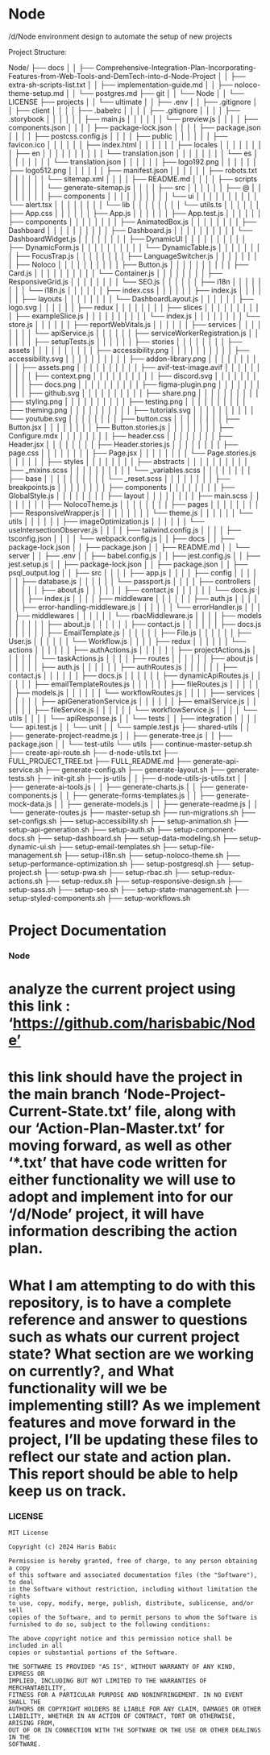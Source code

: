 # Node
/d/Node environment design to automate the setup of new projects

Project Structure:

Node/
├── docs
│   │   ├── Comprehensive-Integration-Plan-Incorporating-Features-from-Web-Tools-and-DemTech-into-d-Node-Project
│   │   ├── extra-sh-scripts-list.txt
│   │   ├── implementation-guide.md
│   │   ├── noloco-theme-setup.md
│   │   └── postgres.md
├── git
│   │   └── Node
│       │       └── LICENSE
├── projects
│   │   └── ultimate
│       │       ├── .env
│       │       ├── .gitignore
│       │       ├── client
│       │   │       │   ├── .babelrc
│       │   │       │   ├── .gitignore
│       │   │       │   ├── .storybook
│       │   │   │       │   │   ├── main.js
│       │   │   │       │   │   └── preview.js
│       │   │       │   ├── components.json
│       │   │       │   ├── package-lock.json
│       │   │       │   ├── package.json
│       │   │       │   ├── postcss.config.js
│       │   │       │   ├── public
│       │   │   │       │   │   ├── favicon.ico
│       │   │   │       │   │   ├── index.html
│       │   │   │       │   │   ├── locales
│       │   │   │   │       │   │   │   ├── en
│       │   │   │   │   │       │   │   │   │   └── translation.json
│       │   │   │   │       │   │   │   └── es
│       │   │   │       │       │   │   │       └── translation.json
│       │   │   │       │   │   ├── logo192.png
│       │   │   │       │   │   ├── logo512.png
│       │   │   │       │   │   ├── manifest.json
│       │   │   │       │   │   ├── robots.txt
│       │   │   │       │   │   └── sitemap.xml
│       │   │       │   ├── README.md
│       │   │       │   ├── scripts
│       │   │   │       │   │   └── generate-sitemap.js
│       │   │       │   ├── src
│       │   │   │       │   │   ├── @
│       │   │   │   │       │   │   │   ├── components
│       │   │   │   │   │       │   │   │   │   └── ui
│       │   │   │   │       │       │   │   │   │       └── alert.tsx
│       │   │   │   │       │   │   │   └── lib
│       │   │   │       │       │   │   │       └── utils.ts
│       │   │   │       │   │   ├── App.css
│       │   │   │       │   │   ├── App.js
│       │   │   │       │   │   ├── App.test.js
│       │   │   │       │   │   ├── components
│       │   │   │   │       │   │   │   ├── AnimatedBox.js
│       │   │   │   │       │   │   │   ├── Dashboard
│       │   │   │   │   │       │   │   │   │   ├── Dashboard.js
│       │   │   │   │   │       │   │   │   │   └── DashboardWidget.js
│       │   │   │   │       │   │   │   ├── DynamicUI
│       │   │   │   │   │       │   │   │   │   ├── DynamicForm.js
│       │   │   │   │   │       │   │   │   │   └── DynamicTable.js
│       │   │   │   │       │   │   │   ├── FocusTrap.js
│       │   │   │   │       │   │   │   ├── LanguageSwitcher.js
│       │   │   │   │       │   │   │   ├── Noloco
│       │   │   │   │   │       │   │   │   │   ├── Button.js
│       │   │   │   │   │       │   │   │   │   ├── Card.js
│       │   │   │   │   │       │   │   │   │   └── Container.js
│       │   │   │   │       │   │   │   ├── ResponsiveGrid.js
│       │   │   │   │       │   │   │   └── SEO.js
│       │   │   │       │   │   ├── i18n
│       │   │   │   │       │   │   │   └── i18n.js
│       │   │   │       │   │   ├── index.css
│       │   │   │       │   │   ├── index.js
│       │   │   │       │   │   ├── layouts
│       │   │   │   │       │   │   │   └── DashboardLayout.js
│       │   │   │       │   │   ├── logo.svg
│       │   │   │       │   │   ├── redux
│       │   │   │   │       │   │   │   ├── slices
│       │   │   │   │   │       │   │   │   │   ├── exampleSlice.js
│       │   │   │   │   │       │   │   │   │   └── index.js
│       │   │   │   │       │   │   │   └── store.js
│       │   │   │       │   │   ├── reportWebVitals.js
│       │   │   │       │   │   ├── services
│       │   │   │   │       │   │   │   └── apiService.js
│       │   │   │       │   │   ├── serviceWorkerRegistration.js
│       │   │   │       │   │   ├── setupTests.js
│       │   │   │       │   │   ├── stories
│       │   │   │   │       │   │   │   ├── assets
│       │   │   │   │   │       │   │   │   │   ├── accessibility.png
│       │   │   │   │   │       │   │   │   │   ├── accessibility.svg
│       │   │   │   │   │       │   │   │   │   ├── addon-library.png
│       │   │   │   │   │       │   │   │   │   ├── assets.png
│       │   │   │   │   │       │   │   │   │   ├── avif-test-image.avif
│       │   │   │   │   │       │   │   │   │   ├── context.png
│       │   │   │   │   │       │   │   │   │   ├── discord.svg
│       │   │   │   │   │       │   │   │   │   ├── docs.png
│       │   │   │   │   │       │   │   │   │   ├── figma-plugin.png
│       │   │   │   │   │       │   │   │   │   ├── github.svg
│       │   │   │   │   │       │   │   │   │   ├── share.png
│       │   │   │   │   │       │   │   │   │   ├── styling.png
│       │   │   │   │   │       │   │   │   │   ├── testing.png
│       │   │   │   │   │       │   │   │   │   ├── theming.png
│       │   │   │   │   │       │   │   │   │   ├── tutorials.svg
│       │   │   │   │   │       │   │   │   │   └── youtube.svg
│       │   │   │   │       │   │   │   ├── button.css
│       │   │   │   │       │   │   │   ├── Button.jsx
│       │   │   │   │       │   │   │   ├── Button.stories.js
│       │   │   │   │       │   │   │   ├── Configure.mdx
│       │   │   │   │       │   │   │   ├── header.css
│       │   │   │   │       │   │   │   ├── Header.jsx
│       │   │   │   │       │   │   │   ├── Header.stories.js
│       │   │   │   │       │   │   │   ├── page.css
│       │   │   │   │       │   │   │   ├── Page.jsx
│       │   │   │   │       │   │   │   └── Page.stories.js
│       │   │   │       │   │   ├── styles
│       │   │   │   │       │   │   │   ├── abstracts
│       │   │   │   │   │       │   │   │   │   ├── _mixins.scss
│       │   │   │   │   │       │   │   │   │   └── _variables.scss
│       │   │   │   │       │   │   │   ├── base
│       │   │   │   │   │       │   │   │   │   └── _reset.scss
│       │   │   │   │       │   │   │   ├── breakpoints.js
│       │   │   │   │       │   │   │   ├── components
│       │   │   │   │       │   │   │   ├── GlobalStyle.js
│       │   │   │   │       │   │   │   ├── layout
│       │   │   │   │       │   │   │   ├── main.scss
│       │   │   │   │       │   │   │   ├── NolocoTheme.js
│       │   │   │   │       │   │   │   ├── pages
│       │   │   │   │       │   │   │   ├── ResponsiveWrapper.js
│       │   │   │   │       │   │   │   └── theme.js
│       │   │   │       │   │   └── utils
│       │   │       │       │   │       ├── imageOptimization.js
│       │   │       │       │   │       └── useIntersectionObserver.js
│       │   │       │   ├── tailwind.config.js
│       │   │       │   ├── tsconfig.json
│       │   │       │   └── webpack.config.js
│       │       ├── docs
│       │       ├── package-lock.json
│       │       ├── package.json
│       │       ├── README.md
│       │       └── server
│           │           ├── .env
│           │           ├── babel.config.js
│           │           ├── jest.config.js
│           │           ├── jest.setup.js
│           │           ├── package-lock.json
│           │           ├── package.json
│           │           ├── psql_output.log
│           │           ├── src
│           │   │           │   ├── app.js
│           │   │           │   ├── config
│           │   │   │           │   │   ├── database.js
│           │   │   │           │   │   └── passport.js
│           │   │           │   ├── controllers
│           │   │   │           │   │   ├── about.js
│           │   │   │           │   │   ├── contact.js
│           │   │   │           │   │   └── docs.js
│           │   │           │   ├── index.js
│           │   │           │   ├── middleware
│           │   │   │           │   │   ├── auth.js
│           │   │   │           │   │   ├── error-handling-middleware.js
│           │   │   │           │   │   └── errorHandler.js
│           │   │           │   ├── middlewares
│           │   │   │           │   │   └── rbacMiddleware.js
│           │   │           │   ├── models
│           │   │   │           │   │   ├── about.js
│           │   │   │           │   │   ├── contact.js
│           │   │   │           │   │   ├── docs.js
│           │   │   │           │   │   ├── EmailTemplate.js
│           │   │   │           │   │   ├── File.js
│           │   │   │           │   │   ├── User.js
│           │   │   │           │   │   └── Workflow.js
│           │   │           │   ├── redux
│           │   │   │           │   │   └── actions
│           │   │       │           │   │       ├── authActions.js
│           │   │       │           │   │       ├── projectActions.js
│           │   │       │           │   │       └── taskActions.js
│           │   │           │   ├── routes
│           │   │   │           │   │   ├── about.js
│           │   │   │           │   │   ├── auth.js
│           │   │   │           │   │   ├── authRoutes.js
│           │   │   │           │   │   ├── contact.js
│           │   │   │           │   │   ├── docs.js
│           │   │   │           │   │   ├── dynamicApiRoutes.js
│           │   │   │           │   │   ├── emailTemplateRoutes.js
│           │   │   │           │   │   ├── fileRoutes.js
│           │   │   │           │   │   ├── models.js
│           │   │   │           │   │   └── workflowRoutes.js
│           │   │           │   ├── services
│           │   │   │           │   │   ├── apiGenerationService.js
│           │   │   │           │   │   ├── emailService.js
│           │   │   │           │   │   ├── fileService.js
│           │   │   │           │   │   └── workflowService.js
│           │   │           │   └── utils
│           │       │           │       └── apiResponse.js
│           │           └── tests
│               │               ├── integration
│               │   │               │   └── api.test.js
│               │               └── unit
│                   │                   └── sample.test.js
├── shared-utils
│   │   ├── generate-project-readme.js
│   │   ├── generate-tree.js
│   │   ├── package.json
│   │   └── test-utils
└── utils
        ├── continue-master-setup.sh
        ├── create-api-route.sh
        ├── d-node-utils.txt
        ├── FULL_PROJECT_TREE.txt
        ├── FULL_README.md
        ├── generate-api-service.sh
        ├── generate-config.sh
        ├── generate-layout.sh
        ├── generate-tests.sh
        ├── init-git.sh
        ├── js-utils
    │       │   ├── d-node-utils-js-utils.txt
    │       │   ├── generate-ai-tools.js
    │       │   ├── generate-charts.js
    │       │   ├── generate-components.js
    │       │   ├── generate-forms-templates.js
    │       │   ├── generate-mock-data.js
    │       │   ├── generate-models.js
    │       │   ├── generate-readme.js
    │       │   └── generate-routes.js
        ├── master-setup.sh
        ├── run-migrations.sh
        ├── set-configs.sh
        ├── setup-accessibility.sh
        ├── setup-animation.sh
        ├── setup-api-generation.sh
        ├── setup-auth.sh
        ├── setup-component-docs.sh
        ├── setup-dashboard.sh
        ├── setup-data-modeling.sh
        ├── setup-dynamic-ui.sh
        ├── setup-email-templates.sh
        ├── setup-file-management.sh
        ├── setup-i18n.sh
        ├── setup-noloco-theme.sh
        ├── setup-performance-optimization.sh
        ├── setup-postgresql.sh
        ├── setup-project.sh
        ├── setup-pwa.sh
        ├── setup-rbac.sh
        ├── setup-redux-actions.sh
        ├── setup-redux.sh
        ├── setup-responsive-design.sh
        ├── setup-sass.sh
        ├── setup-seo.sh
        ├── setup-state-management.sh
        ├── setup-styled-components.sh
        ├── setup-workflows.sh

# Project Documentation

### Node

# analyze the current project using this link : ‘https://github.com/harisbabic/Node’ 

# this link should have the project in the main branch ‘Node-Project-Current-State.txt’ file, along with our ‘Action-Plan-Master.txt’ for moving forward, as well as other ‘*.txt’ that have code written for either functionality we will use to adopt and implement into for our ‘/d/Node’ project, it will have information describing the action plan. 

# What I am attempting to do with this repository, is to have a complete reference and answer to questions such as whats our current project state? What section are we working on currently?, and What functionality will we be implementing still? As we implement features and move forward in the project, I’ll be updating these files to reflect our state and action plan. This report should be able to help keep us on track. 


### LICENSE

```
MIT License

Copyright (c) 2024 Haris Babic

Permission is hereby granted, free of charge, to any person obtaining a copy
of this software and associated documentation files (the "Software"), to deal
in the Software without restriction, including without limitation the rights
to use, copy, modify, merge, publish, distribute, sublicense, and/or sell
copies of the Software, and to permit persons to whom the Software is
furnished to do so, subject to the following conditions:

The above copyright notice and this permission notice shall be included in all
copies or substantial portions of the Software.

THE SOFTWARE IS PROVIDED "AS IS", WITHOUT WARRANTY OF ANY KIND, EXPRESS OR
IMPLIED, INCLUDING BUT NOT LIMITED TO THE WARRANTIES OF MERCHANTABILITY,
FITNESS FOR A PARTICULAR PURPOSE AND NONINFRINGEMENT. IN NO EVENT SHALL THE
AUTHORS OR COPYRIGHT HOLDERS BE LIABLE FOR ANY CLAIM, DAMAGES OR OTHER
LIABILITY, WHETHER IN AN ACTION OF CONTRACT, TORT OR OTHERWISE, ARISING FROM,
OUT OF OR IN CONNECTION WITH THE SOFTWARE OR THE USE OR OTHER DEALINGS IN THE
SOFTWARE.

```
